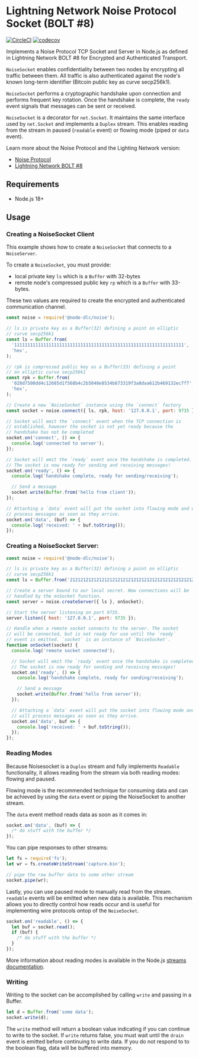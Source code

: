 # Lightning Network Noise Protocol Socket (BOLT #8)

[![CircleCI](https://circleci.com/gh/atomicfinance/node-dlc/tree/master.svg?style=shield)](https://circleci.com/gh/atomicfinance/node-dlc/tree/master)
[![codecov](https://codecov.io/gh/atomicfinance/node-dlc/branch/master/graph/badge.svg)](https://codecov.io/gh/atomicfinance/node-dlc)

Implements a Noise Protocol TCP Socket and Server in Node.js as defined in Lightning Network BOLT #8 for Encrypted and Authenticated Transport.

`NoiseSocket` enables confidentiality between two nodes by encrypting all traffic between them. All traffic is also authenticated against the node's known long-term identifier (Bitcoin public key as curve secp256k1).

`NoiseSocket` performs a cryptographic handshake upon connection and performs frequent key rotation. Once the handshake is complete, the `ready` event signals that messages can be sent or received.

`NoiseSocket` is a decorator for `net.Socket`. It maintains the same interface used by `net.Socket` and implements a `Duplex` stream. This enables reading from the stream in paused (`readable` event) or flowing mode (piped or `data` event).

Learn more about the Noise Protocol and the Lighting Network version:

- [Noise Protocol](http://noiseprotocol.org/)
- [Lightning Network BOLT #8](https://github.com/lightningnetwork/lightning-rfc/blob/master/08-transport.md)

## Requirements

- Node.js 18+

## Usage

### Creating a NoiseSocket Client

This example shows how to create a `NoiseSocket` that connects to a `NoiseServer`.

To create a `NoiseSocket`, you must provide:

- local private key `ls` which is a `Buffer` with 32-bytes
- remote node's compressed public key `rp` which is a `Buffer` with 33-bytes.

These two values are required to create the encrypted and authenticated communication channel.

```javascript
const noise = require('@node-dlc/noise');

// ls is private key as a Buffer(32) defining a point on elliptic
// curve secp256k1
const ls = Buffer.from(
  '1111111111111111111111111111111111111111111111111111111111111111',
  'hex',
);

// rpk is compressed public key as a Buffer(33) defining a point
// on elliptic curve secp256k1
const rpk = Buffer.from(
  '028d7500dd4c12685d1f568b4c2b5048e8534b873319f3a8daa612b469132ec7f7',
  'hex',
);

// Create a new `NoiseSocket` instance using the `connect` factory
const socket = noise.connect({ ls, rpk, host: '127.0.0.1', port: 9735 });

// Socket will emit the `connect` event when the TCP connection is
// established, however the socket is not yet ready because the
// handshake has not be completed
socket.on('connect', () => {
  console.log('connected to server');
});

// Socket will emit the `ready` event once the handshake is completed.
// The socket is now ready for sending and receiving messages!
socket.on('ready', () => {
  console.log('handshake complete, ready for sending/receiving');

  // Send a message
  socket.write(Buffer.from('hello from client'));
});

// Attaching a `data` event will put the socket into flowing mode and will
// process messages as soon as they arrive.
socket.on('data', (buf) => {
  console.log('received: ' + buf.toString());
});
```

### Creating a NoiseSocket Server:

```javascript
const noise = require('@node-dlc/noise');

// ls is private key as a Buffer(32) defining a point on elliptic
// curve secp256k1
const ls = Buffer.from('2121212121212121212121212121212121212121212121212121212121212121', 'hex');

// Create a server bound to our local secret. New connections will be
// handled by the onSocket function.
const server = noise.createServer({ ls }, onSocket);

// Start the server listening on port 9735.
server.listen({ host: '127.0.0.1', port: 9735 });

// Handle when a remote socket connects to the server. The socket
// will be connected, but is not ready for use until the `ready`
// event is emitted. `socket` is an instance of `NoiseSocket`.
function onSocket(socket) {
  console.log('remote socket connected');

  // Socket will emit the `ready` event once the handshake is completed.
  // The socket is now ready for sending and receiving messages!
  socket.on('ready', () => {
    console.log('handshake complete, ready for sending/receiving');

    // Send a message
    socket.write(Buffer.from('hello from server'));
  });

  // Attaching a `data` event will put the socket into flowing mode and
  // will process messages as soon as they arrive.
  socket.on('data', buf => {
    console.log('received: ' + buf.toString());
  });
});
```

### Reading Modes

Because Noisesocket is a `Duplex` stream and fully implements `Readable` functionality, it allows reading from the stream via both reading modes: flowing and paused.

Flowing mode is the recommended technique for consuming data and can be achieved by using the `data` event or piping the NoiseSocket to another stream.

The `data` event method reads data as soon as it comes in:

```javascript
socket.on('data', (buf) => {
  /* do stuff with the buffer */
});
```

You can pipe responses to other streams:

```javascript
let fs = require('fs');
let wr = fs.createWriteStream('capture.bin');

// pipe the raw buffer data to some other stream
socket.pipe(wr);
```

Lastly, you can use paused mode to manually read from the stream. `readable` events will be emitted when new data is available. This mechanism allows you to directly control how reads occur and is useful
for implementing wire protocols ontop of the `NoiseSocket`.

```javascript
socket.on('readable', () => {
  let buf = socket.read();
  if (buf) {
    /* do stuff with the buffer */
  }
});
```

More information about reading modes is available in the Node.js [streams documentation](https://nodejs.org/api/stream.html#stream_two_reading_modes).

### Writing

Writing to the socket can be accomplished by calling `write` and passing in a Buffer.

```javascript
let d = Buffer.from('some data');
socket.write(d);
```

The `write` method will return a boolean value indicating if you can continue to write to the socket. If `write` returns false, you must wait until the `drain` event is emitted before continuing to write data. If you do not respond to to the boolean flag, data will be buffered into memory.

